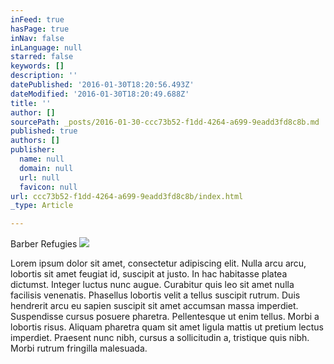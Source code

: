 ```yaml
---
inFeed: true
hasPage: true
inNav: false
inLanguage: null
starred: false
keywords: []
description: ''
datePublished: '2016-01-30T18:20:56.493Z'
dateModified: '2016-01-30T18:20:49.688Z'
title: ''
author: []
sourcePath: _posts/2016-01-30-ccc73b52-f1dd-4264-a699-9eadd3fd8c8b.md
published: true
authors: []
publisher:
  name: null
  domain: null
  url: null
  favicon: null
url: ccc73b52-f1dd-4264-a699-9eadd3fd8c8b/index.html
_type: Article

---
```

Barber Refugies
![](https://the-grid-user-content.s3-us-west-2.amazonaws.com/6ba32ce9-81f9-4b71-926e-ddb94822bc54.jpg)

Lorem ipsum dolor sit amet, consectetur adipiscing elit. Nulla arcu arcu, lobortis sit amet feugiat id, suscipit at justo. In hac habitasse platea dictumst. Integer luctus nunc augue. Curabitur quis leo sit amet nulla facilisis venenatis. Phasellus lobortis velit a tellus suscipit rutrum. Duis hendrerit arcu eu sapien suscipit sit amet accumsan massa imperdiet. Suspendisse cursus posuere pharetra. Pellentesque ut enim tellus. Morbi a lobortis risus. Aliquam pharetra quam sit amet ligula mattis ut pretium lectus imperdiet. Praesent nunc nibh, cursus a sollicitudin a, tristique quis nibh. Morbi rutrum fringilla malesuada.